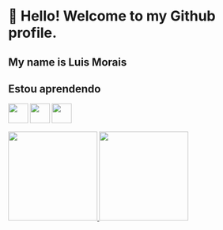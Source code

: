 # 👋 Hello! Welcome to my Github profile.
## My name is Luis Morais

## Estou aprendendo

<img src="https://cdn.jsdelivr.net/gh/devicons/devicon/icons/html5/html5-original.svg" width="40" height="40"/> <img src="https://cdn.jsdelivr.net/gh/devicons/devicon/icons/css3/css3-original.svg"  width="40" height="40"/> <img src="https://cdn.jsdelivr.net/gh/devicons/devicon/icons/javascript/javascript-original.svg" width="40" height="40" />

          
          

<div>
<a href="https://github.com/luismoraiss">
<img loading="lazy" height="180em" src="https://github-readme-stats.vercel.app/api/top-langs/?username=luismoraiss&layout=compact&langs_count=7&theme=dracula"/>
<img loading="lazy" height="180em" src="https://github-readme-stats.vercel.app/api?username=luismoraiss &show_icons=true&theme=dracula&include_all_commits=true&count_private=true"/>
</div>
